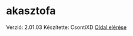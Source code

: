 # akasztofa
Verzió: 2.01.03
Készítette: CsontiXD [Oldal elérése](https://csonti490.github.io/akasztofa/)
